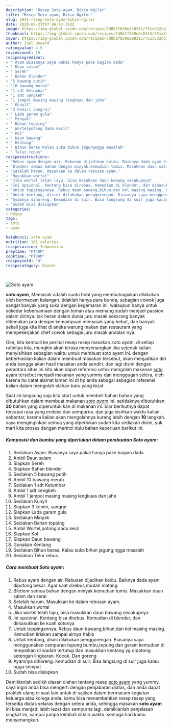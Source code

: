 ```yaml
---
description: "Resep Soto ayam, Bikin Ngiler"
title: "Resep Soto ayam, Bikin Ngiler"
slug: 1041-resep-soto-ayam-bikin-ngiler
date: 2020-08-23T07:46:14.763Z
image: https://img-global.cpcdn.com/recipes/7d0b1f839e2e8315/751x532cq70/soto-ayam-foto-resep-utama.jpg
thumbnail: https://img-global.cpcdn.com/recipes/7d0b1f839e2e8315/751x532cq70/soto-ayam-foto-resep-utama.jpg
cover: https://img-global.cpcdn.com/recipes/7d0b1f839e2e8315/751x532cq70/soto-ayam-foto-resep-utama.jpg
author: Joel Howard
ratingvalue: 4.9
reviewcount: 10
recipeingredient:
- " Ayam Biasanya saya pakai hanya pake bagian dada"
- " Daun salam"
- " Sereh"
- " Bahan blender"
- "5 bawang putih"
- "10 bawang merah"
- "1 sdt Ketumbar"
- "1 sdt cengkeh"
- "1 jempol masing masing lengkuas dan jahe"
- " Kunyit"
- "3 kemiri sangrai"
- " Lada garam gula"
- " Minyak"
- " Bahan topping"
- " Wortelpotong dadu kecil"
- " Kol"
- " Daun bawang"
- " Kentang"
- " Bihun beras Kalau suka bihun jagungngga masalah"
- " Telur rebus"
recipeinstructions:
- "Rebus ayam dengan air. Rebusan dijadikan kaldu. Baiknya dada ayam dipotong besar. Agar saat direbus,mudah matang"
- "Bledenr semua bahan dengan minyak.kemudian tumis. Masukkan daun salam dan serai"
- "Setelah harum. Masukkan ke dalam rebusan ayam."
- "Masukkan wortel"
- "Jika wortel telah layu, bisa masukkan daun bawang secukupnya"
- "Ini opsional. Kentang bisa direbus. Kemudian di blender, dan dimasukkan ke kuah sotonya"
- "Untuk toppingannya. Rebus daun bawang,bihun,dan kol masing masing. Kemudian tiriskan sampai airnya habis"
- "Untuk kentang, disini dilakukan penggorengan. Biasanya saya menggunakan campuran tepung bumbu,tepung dan garam kemudian di tempatkan di wadah tertutup dan masukkan kentang yg dipotong setengah lingkaran. Kocok. Dan goreng"
- "Ayamnya dihoreng. Kemudian di suir. Bisa langsung di suir juga kalau ngga sempat"
- "Sudah bisa disiapkan"
categories:
- Resep
tags:
- soto
- ayam

katakunci: soto ayam 
nutrition: 101 calories
recipecuisine: Indonesian
preptime: "PT40M"
cooktime: "PT39M"
recipeyield: "4"
recipecategory: Dinner

---
```



![Soto ayam](https://img-global.cpcdn.com/recipes/7d0b1f839e2e8315/751x532cq70/soto-ayam-foto-resep-utama.jpg)

<b><i>soto ayam</i></b>, Memasak adalah suatu hobi yang membahagiakan dilakukan oleh bermacam kalangan. tidaklah hanya para bunda, sebagian cowok juga sangat banyak yang suka dengan kegemaran ini. walaupun hanya untuk sekedar kebersamaan dengan teman atau memang sudah menjadi passion dalam dirinya. tak heran dalam dunia juru masak sekarang banyak ditemukan pria dengan kemampuan memasak yang hebat, dan banyak sekali juga kita lihat di aneka warung makan dan restaurant yang mempekerjakan chef cowok sebagai juru masak andalan nya.

Oke, kita kembali ke perihal resep resep masakan <i>soto ayam</i>. di setiap rutinitas kita, mungkin akan terasa menyenangkan jika sejenak kalian menyisihkan sebagian waktu untuk membuat soto ayam ini. dengan keberhasilan kalian dalam membuat masakan tersebut, akan menjadikan diri anda bangga akan hasil masakan anda sendiri. dan lagi disini dengan perantara situs ini kita akan dapat referensi untuk mengolah makanan <u>soto ayam</u> tersebut menjadi makanan yang yummy dan menggugah selera, oleh karena itu catat alamat laman ini di hp anda sebagai sebagian referensi kalian dalam mengolah olahan baru yang lezat.




Saat ini langsung saja kita start untuk membeli bahan bahan yang dibutuhkan dalam membuat makanan <u><i>soto ayam</i></u> ini. setidaknya dibutuhkan <b>20</b> bahan yang diperuntuk kan di makanan ini. biar berikutnya dapat tercapai rasa yang endess dan sempurna. dan juga sisihkan waktu kalian sebentar, karena kalian akan mengolahnya kurang lebih dengan <b>10</b> langkah. saya menginginkan semua yang diperlukan sudah kita sediakan disini, yuk mari kita proses dengan merinci dulu bahan keperluan berikut ini.

<!--inarticleads1-->

##### Komposisi dan bumbu yang diperlukan dalam pembuatan Soto ayam:

1. Sediakan  Ayam. Biasanya saya pakai hanya pake bagian dada
1. Ambil  Daun salam
1. Siapkan  Sereh
1. Siapkan  Bahan blender
1. Sediakan 5 bawang putih
1. Ambil 10 bawang merah
1. Sediakan 1 sdt Ketumbar
1. Ambil 1 sdt cengkeh
1. Ambil 1 jempol masing masing lengkuas dan jahe
1. Sediakan  Kunyit
1. Siapkan 3 kemiri, sangrai
1. Siapkan  Lada garam gula
1. Sediakan  Minyak
1. Sediakan  Bahan topping
1. Ambil  Wortel,potong dadu kecil
1. Siapkan  Kol
1. Siapkan  Daun bawang
1. Gunakan  Kentang
1. Sediakan  Bihun beras. Kalau suka bihun jagung,ngga masalah
1. Sediakan  Telur rebus




<!--inarticleads2-->

##### Cara membuat Soto ayam:

1. Rebus ayam dengan air. Rebusan dijadikan kaldu. Baiknya dada ayam dipotong besar. Agar saat direbus,mudah matang
1. Bledenr semua bahan dengan minyak.kemudian tumis. Masukkan daun salam dan serai
1. Setelah harum. Masukkan ke dalam rebusan ayam.
1. Masukkan wortel
1. Jika wortel telah layu, bisa masukkan daun bawang secukupnya
1. Ini opsional. Kentang bisa direbus. Kemudian di blender, dan dimasukkan ke kuah sotonya
1. Untuk toppingannya. Rebus daun bawang,bihun,dan kol masing masing. Kemudian tiriskan sampai airnya habis
1. Untuk kentang, disini dilakukan penggorengan. Biasanya saya menggunakan campuran tepung bumbu,tepung dan garam kemudian di tempatkan di wadah tertutup dan masukkan kentang yg dipotong setengah lingkaran. Kocok. Dan goreng
1. Ayamnya dihoreng. Kemudian di suir. Bisa langsung di suir juga kalau ngga sempat
1. Sudah bisa disiapkan




Demikianlah sedikit ulasan olahan tentang resep <u>soto ayam</u> yang yummy. saya ingin anda bisa mengerti dengan penjabaran diatas, dan anda dapat praktek ulang di saat lain untuk di sajikan dalam bermacam kegiatan keluarga atau kolega anda. kamu bisa menambahkan resep resep yang tersedia diatas selaras dengan selera anda, sehingga masakan <b>soto ayam</b> ini bisa menjadi lebih lezat dan sempurna lagi. demikianlah penjelasan singkat ini, sampai jumpa kembali di lain waktu. semoga hari kamu menyenangkan.
